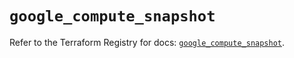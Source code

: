 # `google_compute_snapshot`

Refer to the Terraform Registry for docs: [`google_compute_snapshot`](https://registry.terraform.io/providers/hashicorp/google/5.33.0/docs/resources/compute_snapshot).
